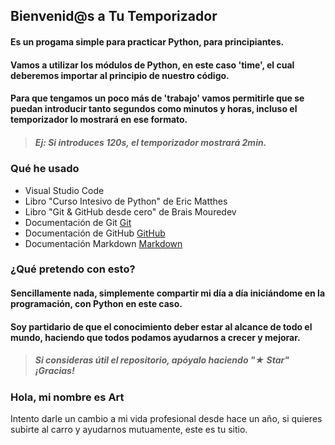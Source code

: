 ## Bienvenid@s a Tu Temporizador

#### Es un progama simple para practicar Python, para principiantes.

#### Vamos a utilizar los módulos de Python, en este caso 'time', el cual deberemos importar al principio de nuestro código.

#### Para que tengamos un poco más de 'trabajo' vamos permitirle que se puedan introducir tanto segundos como minutos y horas, incluso el temporizador lo mostrará en ese formato.

> ##### Ej: Si introduces 120s, el temporizador mostrará 2min.

### Qué he usado

 - Visual Studio Code
 - Libro "Curso Intesivo de Python" de Eric Matthes
 - Libro "Git & GitHub desde cero" de Brais Mouredev
 - Documentación de Git [Git](https://git-scm.com)
 - Documentación de GitHub [GitHub](https://docs.github.com/es)
 - Documentación Markdown [Markdown](https://markdown.es)

### ¿Qué pretendo con esto?

#### Sencillamente nada, simplemente compartir mi día a día iniciándome en la programación, con Python en este caso. 
#### Soy partidario de que el conocimiento deber estar al alcance de todo el mundo, haciendo que todos podamos ayudarnos a crecer y mejorar.

> ##### Si consideras útil el repositorio, apóyalo haciendo "★ Star" ¡Gracias!

### Hola, mi nombre es Art

Intento darle un cambio a mi vida profesional desde hace un año, si quieres subirte al carro y ayudarnos mutuamente, este es tu sitio.
